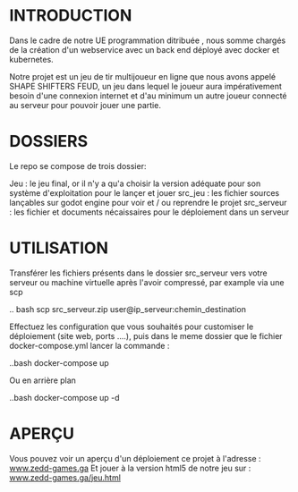 # INTRODUCTION

Dans le cadre de notre UE programmation ditribuée , nous somme chargés de la création d'un webservice avec un back end déployé avec docker et kubernetes.

Notre projet est un jeu de tir multijoueur en ligne que nous avons appelé SHAPE SHIFTERS FEUD, un jeu dans lequel le  joueur aura impérativement besoin d'une connexion internet et d'au minimum un autre joueur connecté au serveur pour pouvoir jouer une partie.

# DOSSIERS

Le repo se compose de trois dossier:

Jeu : le jeu final, or il n'y a qu'a choisir la version adéquate pour son système d'exploitation pour le  lançer et jouer
src_jeu : les fichier sources lançables sur godot engine pour voir et / ou reprendre le projet
src_serveur : les fichier et documents nécaissaires pour le déploiement dans un serveur

# UTILISATION

Transférer les fichiers présents dans le dossier src_serveur vers votre serveur ou machine virtuelle après l'avoir compressé, par example via une scp

.. bash
scp src_serveur.zip user@ip_serveur:chemin_destination

Effectuez les configuration que vous souhaités pour customiser le déploiement (site web,  ports ....), puis dans le meme dossier que le fichier docker-compose.yml lancer la commande :

..bash
docker-compose up

Ou en arrière plan

..bash
docker-compose up -d

# APERÇU

Vous pouvez voir un aperçu d'un déploiement  ce projet à l'adresse : www.zedd-games.ga
Et jouer à la version html5 de notre jeu sur : www.zedd-games.ga/jeu.html 
